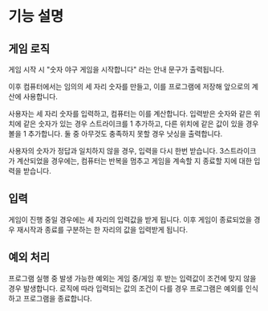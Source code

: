 # 기능 설명

## 게임 로직
게임 시작 시 "숫자 야구 게임을 시작합니다" 라는 안내 문구가 출력됩니다.

이후 컴퓨터에서는 임의의 세 자리 숫자를 만들고, 이를 프로그램에 저장해 앞으로의 계산에 사용합니다.

사용자는 세 자리 숫자를 입력하고, 컴퓨터는 이를 계산합니다. 입력받은 숫자와 같은 위치에 같은 숫자가 있는 경우 스트라이크를 1 추가하고, 다른 위치에 같은 값이 있을 경우 볼을 1 추가합니다. 둘 중 아무것도 충족하지 못할 경우 낫싱을 출력합니다.

사용자의 숫자가 정답과 일치하지 않을 경우, 입력을 다시 한번 받습니다. 3스트라이크가 계산되었을 경우에는, 컴퓨터는 반복을 멈추고 게임을 계속할 지 종료할 지에 대한 입력을 받습니다.

## 입력
게임이 진행 중일 경우에는 세 자리의 입력값을 받게 됩니다. 이후 게임이 종료되었을 경우 재시작과 종료를 구분하는 한 자리의 값을 입력받게 됩니다.

## 예외 처리
프로그램 실행 중 발생 가능한 예외는 게임 중/게임 후 받는 입력값이 조건에 맞지 않을 경우 발생합니다. 로직에 따라 입력되는 값의 조건이 다를 경우 프로그램은 예외를 인식하고 프로그램을 종료합니다.